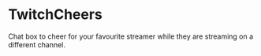# TwitchCheers
Chat box to cheer for your favourite streamer while they are streaming on a different channel.
